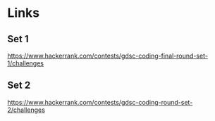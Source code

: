 # Links
## Set 1  
https://www.hackerrank.com/contests/gdsc-coding-final-round-set-1/challenges

## Set 2
https://www.hackerrank.com/contests/gdsc-coding-round-set-2/challenges
